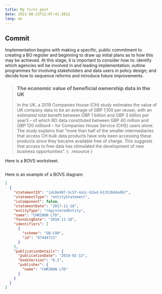 ```yaml
---
title: My first post
date: 2021-08-23T12:07:41.581Z
lang: en
---
```

## Commit

Implementation begins with making a specific, public commitment to creating a BO register and beginning to draw up initial plans as to how this may be achieved. At this stage, it is important to consider how to: identify which agencies will be involved in and leading implementation; outline programmes for involving stakeholders and data users in policy design; and decide how to sequence reforms and introduce future improvements.

> ### The economic value of beneficial ownership data in the UK
>
> In the UK, a 2019 Companies House (CH) study estimates the value of UK company data to be an average of GBP 1,100 per reuser, with an estimated total benefit between GBP 1 billion and GBP 3 billion per year3 – of which BO data constituted between GBP 40 million and GBP 120 million4 – for Companies House Service (CHS) users alone. The study explains that “more than half of the smaller intermediaries that access CH bulk data products have only been accessing these products since they became available free of charge. This suggests that access to free data has stimulated the development of new business opportunities”.
> {: .resource }

Here is a BOVS worksheet.

![]()

Here is an example of a BOVS diagram:

```json
[
  {
    "statementID": "1dc0e987-5c57-4a1c-b3ad-61353b66a9b7",
    "statementType": "entityStatement",
    "isComponent": false,
    "statementDate": "2017-11-18",
    "entityType": "registeredEntity",
    "name": "CHRINON LTD",
    "foundingDate": "2010-11-18",
    "identifiers": [
      {
        "scheme": "GB-COH",
        "id": "07444723"
      }
    ],
    "publicationDetails": {
      "publicationDate": "2018-02-13",
      "bodsVersion": "0.2",
      "publisher": {
        "name": "CHRINON LTD"
      }
    }
  }
]
```